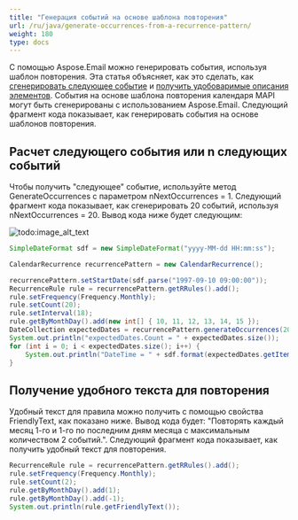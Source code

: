 ```yaml
---
title: "Генерация событий на основе шаблона повторения"
url: /ru/java/generate-occurrences-from-a-recurrence-pattern/
weight: 180
type: docs
---
```



С помощью Aspose.Email можно генерировать события, используя шаблон повторения. Эта статья объясняет, как это сделать, как [сгенерировать следующее событие](#calculate-the-next-occurrence-or-n-next-occurrences) и [получить удобоваримые описания элементов](#get-user-friendly-text-for-a-recurrence). События на основе шаблона повторения календаря MAPI могут быть сгенерированы с использованием Aspose.Email. Следующий фрагмент кода показывает, как генерировать события на основе шаблонов повторения.


## **Расчет следующего события или n следующих событий**
Чтобы получить "следующее" событие, используйте метод GenerateOccurrences с параметром nNextOccurrences = 1. Следующий фрагмент кода показывает, как сгенерировать 20 событий, используя nNextOccurrences = 20. Вывод кода ниже будет следующим:

![todo:image_alt_text](generate-occurrences-from-a-recurrence-pattern_1.png)


~~~Java
SimpleDateFormat sdf = new SimpleDateFormat("yyyy-MM-dd HH:mm:ss");

CalendarRecurrence recurrencePattern = new CalendarRecurrence();

recurrencePattern.setStartDate(sdf.parse("1997-09-10 09:00:00"));
RecurrenceRule rule = recurrencePattern.getRRules().add();
rule.setFrequency(Frequency.Monthly);
rule.setCount(20);
rule.setInterval(18);
rule.getByMonthDay().add(new int[] { 10, 11, 12, 13, 14, 15 });
DateCollection expectedDates = recurrencePattern.generateOccurrences(20);
System.out.println("expectedDates.Count = " + expectedDates.size());
for (int i = 0; i < expectedDates.size(); i++) {
    System.out.println("DateTime = " + sdf.format(expectedDates.getItem(i)));
}
~~~
## **Получение удобного текста для повторения**
Удобный текст для правила можно получить с помощью свойства FriendlyText, как показано ниже. Вывод кода будет: "Повторять каждый месяц 1-го и 1-го по последним дням месяца с максимальным количеством 2 событий.". Следующий фрагмент кода показывает, как получить удобный текст для повторения.


~~~Java
RecurrenceRule rule = recurrencePattern.getRRules().add();
rule.setFrequency(Frequency.Monthly);
rule.setCount(2);
rule.getByMonthDay().add(1);
rule.getByMonthDay().add(-1);
System.out.println(rule.getFriendlyText());
~~~